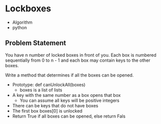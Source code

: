 #  Lockboxes
- Algorithm
- python 

## Problem Statement
You have n number of locked boxes in front of you. Each box is numbered sequentially from 0 to n - 1 and each box may contain keys to the other boxes.

Write a method that determines if all the boxes can be opened.

- Prototype: def canUnlockAll(boxes)
	- boxes is a list of lists
- A key with the same number as a box opens that box
	- You can assume all keys will be positive integers
- There can be keys that do not have boxes
- The first box boxes[0] is unlocked
- Return True if all boxes can be opened, else return Fals
